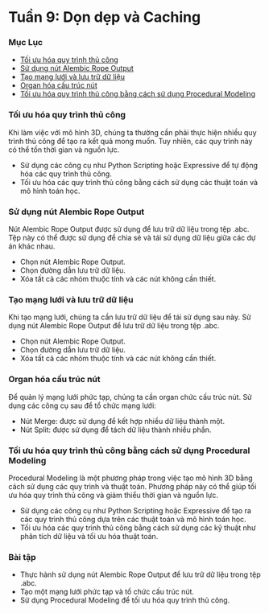 **Tuần 9: Dọn dẹp và Caching**
=====================================

### Mục Lục

* [Tối ưu hóa quy trình thủ công](#tối-ưu-hóa-quy-trình-thủ-công)
* [Sử dụng nút Alembic Rope Output](#sử-dụng-nút-alembic-rope-output)
* [Tạo mạng lưới và lưu trữ dữ liệu](#tạo-mạng-lưới-và-lưu-trữ-dữ-liệu)
* [Organ hóa cấu trúc nút](#organ-hóa-cấu-trúc-nút)
* [Tối ưu hóa quy trình thủ công bằng cách sử dụng Procedural 
Modeling](#tối-ưu-hóa-quy-trình-thủ-công-bằng-cách-sử-dụng-procedural-modeling)

### Tối ưu hóa quy trình thủ công

Khi làm việc với mô hình 3D, chúng ta thường cần phải thực hiện nhiều quy trình thủ công để tạo ra kết quả 
mong muốn. Tuy nhiên, các quy trình này có thể tốn thời gian và nguồn lực.

* Sử dụng các công cụ như Python Scripting hoặc Expressive để tự động hóa các quy trình thủ công.
* Tối ưu hóa các quy trình thủ công bằng cách sử dụng các thuật toán và mô hình toán học.

### Sử dụng nút Alembic Rope Output

Nút Alembic Rope Output được sử dụng để lưu trữ dữ liệu trong tệp .abc. Tệp này có thể được sử dụng để chia 
sẻ và tái sử dụng dữ liệu giữa các dự án khác nhau.

* Chọn nút Alembic Rope Output.
* Chọn đường dẫn lưu trữ dữ liệu.
* Xóa tất cả các nhóm thuộc tính và các nút không cần thiết.

### Tạo mạng lưới và lưu trữ dữ liệu

Khi tạo mạng lưới, chúng ta cần lưu trữ dữ liệu để tái sử dụng sau này. Sử dụng nút Alembic Rope Output để 
lưu trữ dữ liệu trong tệp .abc.

* Chọn nút Alembic Rope Output.
* Chọn đường dẫn lưu trữ dữ liệu.
* Xóa tất cả các nhóm thuộc tính và các nút không cần thiết.

### Organ hóa cấu trúc nút

Để quản lý mạng lưới phức tạp, chúng ta cần organ chức cấu trúc nút. Sử dụng các công cụ sau để tổ chức 
mạng lưới:

* Nút Merge: được sử dụng để kết hợp nhiều dữ liệu thành một.
* Nút Split: được sử dụng để tách dữ liệu thành nhiều phần.

### Tối ưu hóa quy trình thủ công bằng cách sử dụng Procedural Modeling

Procedural Modeling là một phương pháp trong việc tạo mô hình 3D bằng cách sử dụng các quy trình và thuật 
toán. Phương pháp này có thể giúp tối ưu hóa quy trình thủ công và giảm thiểu thời gian và nguồn lực.

* Sử dụng các công cụ như Python Scripting hoặc Expressive để tạo ra các quy trình thủ công dựa trên các 
thuật toán và mô hình toán học.
* Tối ưu hóa các quy trình thủ công bằng cách sử dụng các kỹ thuật như phân tích dữ liệu và tối ưu hóa 
thuật toán.

### Bài tập

* Thực hành sử dụng nút Alembic Rope Output để lưu trữ dữ liệu trong tệp .abc.
* Tạo một mạng lưới phức tạp và tổ chức cấu trúc nút.
* Sử dụng Procedural Modeling để tối ưu hóa quy trình thủ công.